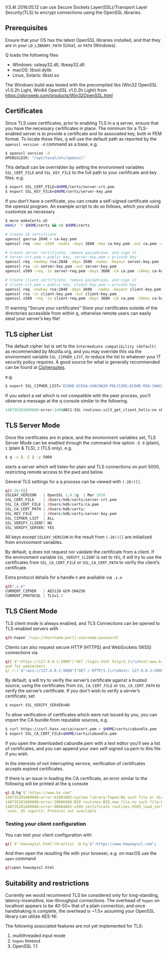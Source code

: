 V3.4t 2016.05.12 can use Secure Sockets Layer(SSL)/Transport Layer Security(TLS) to encrypt connections using the OpenSSL libraries.


## Prerequisites

Ensure that your OS has the latest OpenSSL libraries installed, and that they are in your `LD_LIBRARY_PATH` (Unix), or `PATH` (Windows).

Q loads the following files

- Windows: ssleay32.dll, libeay32.dll
- macOS: libssl.dylib
- Linux, Solaris: libssl.so

The Windows build was tested with the precompiled libs (Win32 OpenSSL v1.0.2h Light, Win64 OpenSSL v1.0.2h Light) from <https://slproweb.com/products/Win32OpenSSL.html>


## Certificates

Since TLS uses certificates, prior to enabling TLS in a q server, ensure that you have the necessary certificates in place. The minimum for a TLS-enabled server is to provide a certificate and its associated key, both in PEM format. To locate these files, q will use the default path as reported by the `openssl version -d` command as a base, e.g.
```bash
$ openssl version -d
OPENSSLDIR: "/opt/local/etc/openssl"
```
This default can be overridden by setting the environment variables `SSL_CERT_FILE` and `SSL_KEY_FILE` to the full path to your certificate and key files. e.g.
```bash
$ export SSL_CERT_FILE=$HOME/certs/server-crt.pem
$ export SSL_KEY_FILE=$HOME/certs/server-key.pem
```
If you don't have a certificate, you can create a self-signed certificate using the openssl program. An example script to do so follows, which you should customize as necessary
```bash
$ more makeCerts.sh
mkdir -f $HOME/certs && cd $HOME/certs

# Create CA certificate
openssl genrsa 2048 > ca-key.pem
openssl req -new -x509 -nodes -days 3600 -key ca-key.pem -out ca.pem -extensions usr_cert -subj '/C=US/ST=New York/L=Brooklyn/O=Example Brooklyn Company/CN=examplebrooklyn.com'

# Create server certificate, remove passphrase, and sign it
# server-crt.pem = public key, server-key.pem = private key
openssl req -newkey rsa:2048 -days 3600 -nodes -keyout server-key.pem -out server-req.pem -extensions usr_cert -subj '/C=US/ST=New York/L=Brooklyn/O=Example Brooklyn Company/CN=myname.com'
openssl rsa -in server-key.pem -out server-key.pem
openssl x509 -req -in server-req.pem -days 3600 -CA ca.pem -CAkey ca-key.pem -set_serial 01 -out server-crt.pem -extensions usr_cert

# Create client certificate, remove passphrase, and sign it
# client-crt.pem = public key, client-key.pem = private key
openssl req -newkey rsa:2048 -days 3600  -nodes -keyout client-key.pem -out client-req.pem -extensions usr_cert -subj '/C=US/ST=New York/L=Brooklyn/O=Example Brooklyn Company/CN=myname.com'
openssl rsa -in client-key.pem -out client-key.pem
openssl x509 -req -in client-req.pem -days 3600 -CA ca.pem -CAkey ca-key.pem -set_serial 01 -out client-crt.pem -extensions usr_cert
```

!!! warning "Secure your certificates"
    Store your certificates outside of the directories accessible from within q, otherwise remote users can easily steal your server’s key file! 


## TLS cipher List

The default cipher list is set to the `Intermediate compatibility (default)` as recommended by Mozilla.org, and you may override this via the environment variable `SSL_CIPHER_LIST`, to reduce the list to whatever your IT security policy requires. A good source for what is generally recommended can be found at [Ciphersuites](https://wiki.mozilla.org/Security/Server_Side_TLS).

e.g.
```bash
$ export SSL_CIPHER_LIST='ECDHE-ECDSA-CHACHA20-POLY1305:ECDHE-RSA-CHACHA20-POLY1305:ECDHE-ECDSA-AES128-GCM-SHA256:ECDHE-RSA-AES128-GCM-SHA256:ECDHE-ECDSA-AES256-GCM-SHA384:ECDHE-RSA-AES256-GCM-SHA384:DHE-RSA-AES128-GCM-SHA256:DHE-RSA-AES256-GCM-SHA384:ECDHE-ECDSA-AES128-SHA256:ECDHE-RSA-AES128-SHA256:ECDHE-ECDSA-AES128-SHA:ECDHE-RSA-AES256-SHA384:ECDHE-RSA-AES128-SHA:ECDHE-ECDSA-AES256-SHA384:ECDHE-ECDSA-AES256-SHA:ECDHE-RSA-AES256-SHA:DHE-RSA-AES128-SHA256:DHE-RSA-AES128-SHA:DHE-RSA-AES256-SHA256:DHE-RSA-AES256-SHA:ECDHE-ECDSA-DES-CBC3-SHA:ECDHE-RSA-DES-CBC3-SHA:EDH-RSA-DES-CBC3-SHA:AES128-GCM-SHA256:AES256-GCM-SHA384:AES128-SHA256:AES256-SHA256:AES128-SHA:AES256-SHA:DES-CBC3-SHA:!DSS'
```
If you select a set which is not compatible with the peer process, you’ll observe a message at the q console similar to the following.
```q
140735201689680:error:1408A0C1:SSL routines:ssl3_get_client_hello:no shared cipher:s3_srvr.c:1417:
```


## TLS Server Mode

Once the certificates are in place, and the environment variables set, TLS Server Mode can be enabled through the command-line option `-E 0` (plain), `1` (plain & TLS), `2` (TLS only). e.g.
```bash
$ q -u 1 -E 1 -p 5000
```
starts a server which will listen for plain and TLS connections on port 5000, restricting remote access to the pwd and below.

General TLS settings for a q process can be viewed with `(-26!)[]`.
```q
q)(-26!)[]
SSLEAY_VERSION   | OpenSSL 1.0.2g  1 Mar 2016
SSL_CERT_FILE    | /Users/kdb/certs/server-crt.pem
SSL_CA_CERT_FILE | /Users/kdb/certs/ca.pem
SSL_CA_CERT_PATH | /Users/kdb/certs/
SSL_KEY_FILE     | /Users/kdb/certs/server-key.pem
SSL_CIPHER_LIST  | ALL
SSL_VERIFY_CLIENT| NO
SSL_VERIFY_SERVER| YES
```
All keys except `SSLEAY_VERSION` in the result from `(-26!)[]` are initialized from environment variables.

By default, q does not request nor validate the certificate from a client. If the environment variable `SSL_VERIFY_CLIENT` is set to `YES`, it will try to use the certificates from `SSL_CA_CERT_FILE` or `SSL_CA_CERT_PATH` to verify the client’s certificate.

Extra protocol details for a handle `h` are available via `.z.e`
```q
q)h".z.e"
CURRENT_CIPHER   | AES128-GCM-SHA256
CURRENT_PROTOCOL | TLSv1.2
```


## TLS Client Mode

TLS client mode is always enabled, and TLS Connections can be opened to TLS-enabled servers with
```q
q)h:hopen`:tcps://hostname:port[:username:password]
```
Clients can also request secure HTTP (HTTPS) and WebSockets (WSS) connections via
```q
q)(`$":https://127.0.0.1:5000")"GET /login.html http/1.1\r\nhost:www.kx.com\r\n\r\n"
and for websockets
q) r:(`$":wss://127.0.0.1:5000")"GET / HTTP/1.1\r\nHost: 127.0.0.1:5000\r\n\r\n"
```
By default, q will try to verify the server’s certificate against a trusted source, using the certificates from `SSL_CA_CERT_FILE` or `SSL_CA_CERT_PATH` to verify the server’s certificate. If you don't wish to verify a server’s certificate, set
```bash
$ export SSL_VERIFY_SERVER=NO
```
To allow verification of certificates which were not issued by you, you can import the CA bundle from reputable sources, e.g.
```bash
$ curl https://curl.haxx.se/ca/cacert.pem > $HOME/certs/cabundle.pem
$ export SSL_CA_CERT_FILE=$HOME/certs/cabundle.pem
```
If you open the downloaded cabundle.pem with a text editor you’ll see a list of certificates, and you can append your own self-signed ca.pem to this file if you wish.

In the interests of not interrupting service, verification of certificates accepts expired certificates.

If there is an issue in loading the CA certificate, an error similar to the following will be printed at the q console
```q
q).Q.hg`$":https://www.kx.com"
140735201689680:error:02001002:system library:fopen:No such file or directory:bss_file.c:175:fopen('/opt/local/etc/openssl/cacert.pem','r')
140735201689680:error:2006D080:BIO routines:BIO_new_file:no such file:bss_file.c:178:
140735201689680:error:0B084002:x509 certificate routines:X509_load_cert_crl_file:system lib:by_file.c:253:
'conn. OS reports: Protocol not available
```


### Testing your client configuration

You can test your client configuration with
```q
q)(`$":howsmyssl.html")0:enlist .Q.hg`$":https://www.howsmyssl.com";
```
And then open the resulting file with your browser, e.g. on macOS use the `open` command
```q
q)\open howsmyssl.html
```


## Suitability and restrictions

Currently we would recommend TLS be considered only for long-standing, latency-insensitive, low-throughput connections. The overhead of `hopen` on localhost appears to be 40-50× that of a plain connection, and once handshaking is complete, the overhead is ~1.5× assuming your OpenSSL library can utilize AES-NI.

The following associated features are not yet implemented for TLS:

1. multithreaded input mode
1. `hopen` timeout
1. OpenSSL 1.1

